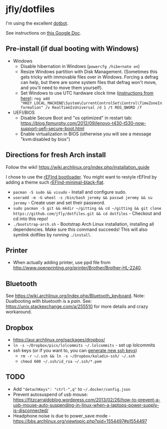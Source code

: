 # jfly/dotfiles

I'm using the excellent [dotbot](https://github.com/anishathalye/dotbot).

See instructions on [this Google Doc](https://docs.google.com/document/d/1Ji1dfnQxlb9KJGmVin4W6oAqN4-SWokSlXGYumss74M/edit#heading=h.1gvhtuttse8f).

## Pre-install (if dual booting with Windows)
  - Windows
    - Disable hibernation in Windows (`powercfg /hibernate on`)
    - Resize Windows partition with Disk Management. (Sometimes this gets tricky with immovable files over in Windows. Forcing a defrag can help, but there are some system files that defrag won't move, and you'll need to move them yourself).
    - Set Windows to use UTC hardware clock time ([instructions from here](https://wiki.archlinux.org/index.php/time#UTC_in_Windows)): `reg add "HKEY_LOCAL_MACHINE\System\CurrentControlSet\Control\TimeZoneInformation" /v RealTimeIsUniversal /d 1 /t REG_QWORD /f`
  - UEFI/BIOS
    - Disable Secure Boot and "os optimized" in restart tab: https://blog.fpmurphy.com/2012/09/lenovo-t430-t530-now-support-uefi-secure-boot.html
    - Enable virtualization in BIOS (otherwise you will see a message "kvm:disabled by bios")

## Directions for fresh Arch install

Follow the wiki! https://wiki.archlinux.org/index.php/installation_guide

I chose to use the [rEFInd bootloader](https://wiki.archlinux.org/index.php/REFInd). You might want to restyle rEFInd by adding a theme such [rEFInd-minimal-black-flat](https://github.com/dnaf/rEFInd-minimal-black-flat).

- `pacman -S sudo && visudo` - Install and configure sudo.
- `useradd -m -G wheel -s /bin/bash jeremy && passwd jeremy && su jeremy` - Create user and set their password.
- `sudo pacman -S git && mkdir ~/gitting && cd ~/gitting && git clone https://github.com/jfly/dotfiles.git && cd dotfiles` - Checkout and cd into this repo!
- `./bootstrap-arch.sh` - Bootstrap Arch Linux installation, installing all dependencies. Make sure this command succeeds! This will also symlink dotfiles by running `./install`.

## Printer
- When actually adding printer, use ppd file from <http://www.openprinting.org/printer/Brother/Brother-HL-2240>.

## Bluetooth
See <https://wiki.archlinux.org/index.php/Bluetooth_keyboard>.
Note: Dualbooting with bluetooth is a *pain*. See: https://unix.stackexchange.com/a/255510 for more details and crazy workaround.

## Dropbox
- https://aur.archlinux.org/packages/dropbox/
- `ln -s ~/Dropbox/pics/lolcommits ~/.lolcommits` - set up lolcommits
- ssh keys (or if you want to, you can [generate new ssh keys](https://help.github.com/articles/generating-ssh-keys/))
  - `rm -r ~/.ssh && ln -s ~/Dropbox/kaladin-ssh/ ~/.ssh`
  - `chmod 600 ~/.ssh/id_rsa ~/.ssh/*.pem`

## TODO
- Add `"detachKeys": "ctrl-^,q"` to `~/.docker/config.json`
- Prevent autosuspend of usb mouse: https://fitzcarraldoblog.wordpress.com/2013/02/26/how-to-prevent-a-usb-mouse-auto-suspending-in-linux-when-a-laptops-power-supply-is-disconnected/
- Headphone noise is due to power_save mode - https://bbs.archlinux.org/viewtopic.php?pid=1554497#p1554497
